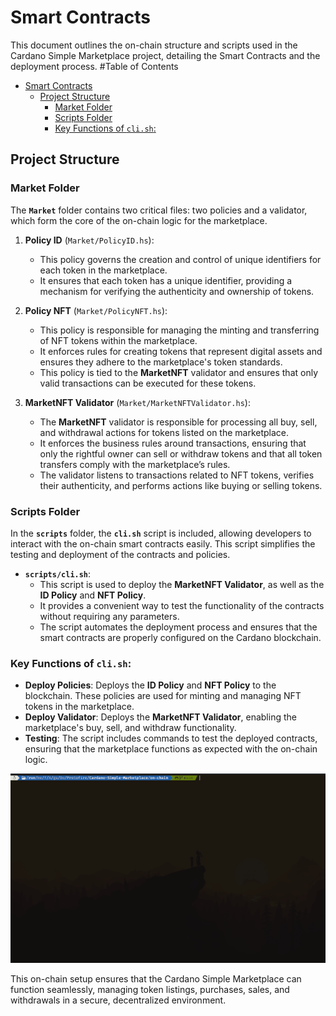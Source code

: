 # Smart Contracts

This document outlines the on-chain structure and scripts used in the Cardano Simple Marketplace project, detailing the Smart Contracts and the deployment process.
#Table of Contents

- [Smart Contracts](#smart-contracts)
  - [Project Structure](#project-structure)
    - [Market Folder](#market-folder)
    - [Scripts Folder](#scripts-folder)
    - [Key Functions of `cli.sh`:](#key-functions-of-clish)
## Project Structure

### Market Folder
The **`Market`** folder contains two critical files: two policies and a validator, which form the core of the on-chain logic for the marketplace.

1. **Policy ID** (`Market/PolicyID.hs`):
   - This policy governs the creation and control of unique identifiers for each token in the marketplace.
   - It ensures that each token has a unique identifier, providing a mechanism for verifying the authenticity and ownership of tokens.

2. **Policy NFT** (`Market/PolicyNFT.hs`):
   - This policy is responsible for managing the minting and transferring of NFT tokens within the marketplace.
   - It enforces rules for creating tokens that represent digital assets and ensures they adhere to the marketplace's token standards.
   - This policy is tied to the **MarketNFT** validator and ensures that only valid transactions can be executed for these tokens.

3. **MarketNFT Validator** (`Market/MarketNFTValidator.hs`):
   - The **MarketNFT** validator is responsible for processing all buy, sell, and withdrawal actions for tokens listed on the marketplace.
   - It enforces the business rules around transactions, ensuring that only the rightful owner can sell or withdraw tokens and that all token transfers comply with the marketplace’s rules.
   - The validator listens to transactions related to NFT tokens, verifies their authenticity, and performs actions like buying or selling tokens.

### Scripts Folder
In the **`scripts`** folder, the **`cli.sh`** script is included, allowing developers to interact with the on-chain smart contracts easily. This script simplifies the testing and deployment of the contracts and policies. 

- **`scripts/cli.sh`**:
  - This script is used to deploy the **MarketNFT Validator**, as well as the **ID Policy** and **NFT Policy**.
  - It provides a convenient way to test the functionality of the contracts without requiring any parameters. 
  - The script automates the deployment process and ensures that the smart contracts are properly configured on the Cardano blockchain.

### Key Functions of `cli.sh`:
- **Deploy Policies**: Deploys the **ID Policy** and **NFT Policy** to the blockchain. These policies are used for minting and managing NFT tokens in the marketplace.
- **Deploy Validator**: Deploys the **MarketNFT Validator**, enabling the marketplace's buy, sell, and withdraw functionality.
- **Testing**: The script includes commands to test the deployed contracts, ensuring that the marketplace functions as expected with the on-chain logic.

![Deploy Smart Contract](../images/deploy_smart_contract.gif)

This on-chain setup ensures that the Cardano Simple Marketplace can function seamlessly, managing token listings, purchases, sales, and withdrawals in a secure, decentralized environment.
